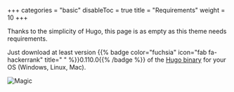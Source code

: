 +++
categories = "basic"
disableToc = true
title = "Requirements"
weight = 10
+++

Thanks to the simplicity of Hugo, this page is as empty as this theme needs requirements.

Just download at least version {{% badge color="fuchsia" icon="fab fa-hackerrank" title=" " %}}0.110.0{{% /badge %}} of the [Hugo binary](https://gohugo.io/getting-started/installing/) for your OS (Windows, Linux, Mac).

![Magic](magic.gif)
